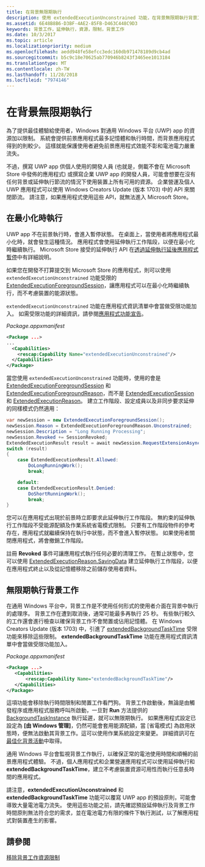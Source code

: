 ```yaml
---
title: 在背景無限期執行
description: 使用 extendedExecutionUnconstrained 功能，在背景無限期執行背景工作或延伸執行工作階段。
ms.assetid: 6E48B8B6-D3BF-4AE2-85FB-D463C448C9D3
keywords: 背景工作，延伸執行，資源，限制，背景工作
ms.date: 10/3/2017
ms.topic: article
ms.localizationpriority: medium
ms.openlocfilehash: aedd948fe58efcc3edc160db971478189d9cb4ad
ms.sourcegitcommit: b5c9c18e70625ab770946b8243f3465ee1013184
ms.translationtype: MT
ms.contentlocale: zh-TW
ms.lasthandoff: 11/28/2018
ms.locfileid: "7974146"
---
```

# <a name="run-in-the-background-indefinitely"></a>在背景無限期執行

為了提供最佳體驗給使用者，Windows 對通用 Windows 平台 (UWP) app 的資源加以限制。 系統會提供前景應用程式最多記憶體和執行時間，而背景應用程式得到的則較少。 這樣就能保護使用者避免前景應用程式效能不彰和電池電力嚴重流失。

不過，撰寫 UWP app 供個人使用的開發人員 (也就是，側載不會在 Microsoft Store 中發佈的應用程式) 或撰寫企業 UWP app 的開發人員，可能會想要在沒有任何背景或延伸執行節流的情況下使用裝置上所有可用的資源。 企業營運及個人 UWP 應用程式可以使用 Windows Creators Update (版本 1703) 中的 API 來關閉節流。 請注意，如果應用程式使用這些 API，就無法進入 Microsoft Store。

## <a name="run-while-minimized"></a>在最小化時執行

UWP app 不在前景執行時，會進入暫停狀態。 在桌面上，當使用者將應用程式最小化時，就會發生這種情況。 應用程式會使用延伸執行工作階段，以便在最小化時繼續執行。 Microsoft Store 接受的延伸執行 API 在[透過延伸執行延後應用程式暫停](https://docs.microsoft.com/windows/uwp/launch-resume/run-minimized-with-extended-execution)中有詳細說明。

如果您在開發不打算提交到 Microsoft Store 的應用程式，則可以使用 `extendedExecutionUnconstrained` 功能受限的 [ExtendedExecutionForegroundSession](https://docs.microsoft.com/uwp/api/windows.applicationmodel.extendedexecution.foreground.extendedexecutionforegroundsession)，讓應用程式可以在最小化時繼續執行，而不考慮裝置的能源狀態。  

`extendedExecutionUnconstrained` 功能在應用程式資訊清單中會當做受限功能加入。 如需受限功能的詳細資訊，請參閱[應用程式功能宣告](https://docs.microsoft.com/windows/uwp/packaging/app-capability-declarations)。

_Package.appxmanifest_
```xml
<Package ...>
...
  <Capabilities>  
    <rescap:Capability Name="extendedExecutionUnconstrained"/>  
  </Capabilities>  
</Package>
```

當您使用 `extendedExecutionUnconstrained` 功能時，使用的會是 [ExtendedExecutionForegroundSession](https://docs.microsoft.com/uwp/api/windows.applicationmodel.extendedexecution.foreground.extendedexecutionforegroundsession) 和 [ExtendedExecutionForegroundReason](https://docs.microsoft.com/en-us/uwp/api/windows.applicationmodel.extendedexecution.foreground.extendedexecutionforegroundreason)，而不是 [ExtendedExecutionSession](https://docs.microsoft.com/uwp/api/windows.applicationmodel.extendedexecution.extendedexecutionsession) 和 [ExtendedExecutionReason](https://docs.microsoft.com/uwp/api/windows.applicationmodel.extendedexecution.extendedexecutionreason)。 建立工作階段、設定成員以及非同步要求延伸的同樣模式仍然適用： 

```cs
var newSession = new ExtendedExecutionForegroundSession();  
newSession.Reason = ExtendedExecutionForegroundReason.Unconstrained;  
newSession.Description = "Long Running Processing";  
newSession.Revoked += SessionRevoked;  
ExtendedExecutionResult result = await newSession.RequestExtensionAsync();  
switch (result)  
{  
    case ExtendedExecutionResult.Allowed:  
        DoLongRunningWork();  
        break;  

    default:  
    case ExtendedExecutionResult.Denied:  
        DoShortRunningWork();  
        break;  
}
```

您可以在應用程式出現於前景時立即要求此延伸執行工作階段。 無約束的延伸執行工作階段不受能源配額及作業系統省電模式限制。 只要有工作階段物件的參考存在，應用程式就繼續保持在執行中狀態，而不會進入暫停狀態。 如果使用者關閉應用程式，將會撤銷工作階段。

註冊 **Revoked** 事件可讓應用程式執行任何必要的清理工作。 在暫止狀態中，您可以使用 [ExtendedExecutionReason.SavingData](https://docs.microsoft.com/uwp/api/windows.applicationmodel.extendedexecution.extendedexecutionreason) 建立延伸執行工作階段，以便在應用程式終止以及從記憶體移除之前儲存使用者資料。

## <a name="run-background-tasks-indefinitely"></a>無限期執行背景工作

在通用 Windows 平台中，背景工作是不使用任何形式的使用者介面在背景中執行的處理序。 背景工作在遭到取消後，通常可能最多再執行 25 秒。 有些執行較久的工作還會進行檢查以確保背景工作不會閒置或佔用記憶體。 在 Windows Creators Update (版本 1703) 中，引進了 [extendedBackgroundTaskTime](https://docs.microsoft.com/windows/uwp/packaging/app-capability-declarations) 受限功能來移除這些限制。 **extendedBackgroundTaskTime** 功能在應用程式資訊清單中會當做受限功能加入。

_Package.appxmanifest_
```xml
<Package ...>
   <Capabilities>  
       <rescap:Capability Name="extendedBackgroundTaskTime"/>  
   </Capabilities>  
</Package>
```

這項功能會移除執行時間限制和閒置工作看門狗。 背景工作啟動後，無論是由觸發程序或應用程式服務呼叫所啟動，一旦對 **Run** 方法提供的 [BackgroundTaskInstance](https://docs.microsoft.com/uwp/api/Windows.ApplicationModel.Background.IBackgroundTaskInstance) 執行延遲，就可以無限期執行。 如果應用程式設定已設定為 **\[由 Windows 管理\]**，仍然可能會套用能源配額，當 \[省電模式\] 為啟用狀態時，便無法啟動其背景工作。這可以使用作業系統設定來變更。 詳細資訊可在[最佳化背景活動](https://docs.microsoft.com/windows/uwp/debug-test-perf/optimize-background-activity)中取得。

通用 Windows 平台會監視背景工作執行，以確保正常的電池使用時間和順暢的前景應用程式體驗。 不過，個人應用程式和企業營運應用程式可以使用延伸執行和 **extendedBackgroundTaskTime**，建立不考慮裝置資源可用性而執行任意長時間的應用程式。

請注意，**extendedExecutionUnconstrained** 和 **extendedBackgroundTaskTime** 功能可以覆寫 UWP app 的預設原則，可能會導致大量電池電力流失。 使用這些功能之前，請先確認預設延伸執行及背景工作時間原則無法符合您的需求，並在電池電力有限的條件下執行測試，以了解應用程式對裝置產生的影響。

## <a name="see-also"></a>請參閱

[移除背景工作資源限制](https://docs.microsoft.com/windows/application-management/enterprise-background-activity-controls)
